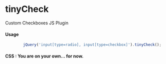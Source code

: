 # tinyCheck
Custom Checkboxes JS Plugin
#### Usage
```javascript
        jQuery('input[type=radio], input[type=checkbox]').tinyCheck();
```
#### CSS : You are on your own... for now.